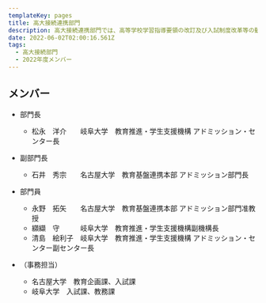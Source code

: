 ```yaml
---
templateKey: pages
title: ⾼⼤接続連携部⾨
description: ⾼⼤接続連携部⾨では、高等学校学習指導要領の改訂及び入試制度改革等の動向を踏まえた、両大学における入学者選抜改革の支援、高等学校教育の現状や改革に関する情報を収集し、高大接続の観点から、大学教育において適切に対応できるよう、両大学の関係部署に情報を提供、さらに、機構における高大接続・連携活動についての企画・立案・広報活動を行います。
date: 2022-06-02T02:00:16.561Z
tags:
  - ⾼⼤接続部⾨
  - 2022年度メンバー
---
```

## メンバー

* 部門長

  * 松永　洋介　　岐阜大学　教育推進・学生支援機構 アドミッション・センター長
* 副部門長

  * 石井　秀宗　　名古屋大学　教育基盤連携本部 アドミッション部門長
* 部門員

  * 永野　拓矢　　名古屋大学　教育基盤連携本部 アドミッション部門准教授
  * 纐纈　守　　　岐阜大学　教育推進・学生支援機構副機構長
  * 清島　絵利子　岐阜大学　教育推進・学生支援機構 アドミッション・センター副センター長
* （事務担当）

  * 名古屋大学　教育企画課、入試課
  * 岐阜大学　入試課、教務課